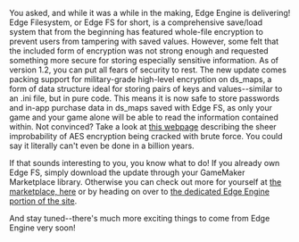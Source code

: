 <!--t Edge Filesystem Update 1.2 Now Available! t-->
<!--tag 2016,archive,dev,thinkboxly,updates tag-->
<!--image /content/images/edge-filesystem-update-12-now-available/EdgeEngineLogo-1024x512.png image-->
  
You asked, and while it was a while in the making, Edge Engine is delivering! Edge Filesystem, or Edge FS for short, is a comprehensive save/load system that from the beginning has featured whole-file encryption to prevent users from tampering with saved values. However, some felt that the included form of encryption was not strong enough and requested something more secure for storing especially sensitive information. As of version 1.2, you can put all fears of security to rest. The new update comes packing support for military-grade high-level encryption on ds\_maps, a form of data structure ideal for storing pairs of keys and values--similar to an .ini file, but in pure code. This means it is now safe to store passwords and in-app purchase data in ds\_maps saved with Edge FS, as only your game and your game alone will be able to read the information contained within. Not convinced? Take a look at [this webpage](http://www.eetimes.com/document.asp?doc_id=1279619) describing the sheer improbability of AES encryption being cracked with brute force. You could say it literally can't even be done in a billion years.  
  
If that sounds interesting to you, you know what to do! If you already own Edge FS, simply download the update through your GameMaker Marketplace library. Otherwise you can check out more for yourself at [the marketplace, here](https://marketplace.yoyogames.com/assets/2488/save-filesystem-edge-engine) or by heading on over to [the dedicated Edge Engine portion of the site](https://lucasc.me/post/edge-engine).  
  
And stay tuned--there's much more exciting things to come from Edge Engine very soon!

